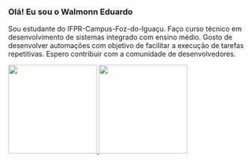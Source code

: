 ### Olá! Eu sou o Walmonn Eduardo
Sou estudante do IFPR-Campus-Foz-do-Iguaçu. Faço curso técnico em desenvolvimento de sistemas integrado com ensino médio.
Gosto de desenvolver automações com objetivo de facilitar a execução de tarefas repetitivas.
Espero contribuir com a comunidade de desenvolvedores.

<div>
<a href="https://github.com/WalmonnEduardo">
<img loading="lazy" height="180em" src="https://github-readme-stats.vercel.app/api/top-langs/?username=WalmonnEduardo&layout=compact&langs_count=7&theme=dracula"/>
<img loading="lazy" height="180em" src="https://github-readme-stats.vercel.app/api?username=WalmonnEduardo&show_icons=true&theme=dracula&include_all_commits=true&count_private=true"/>
</div>

